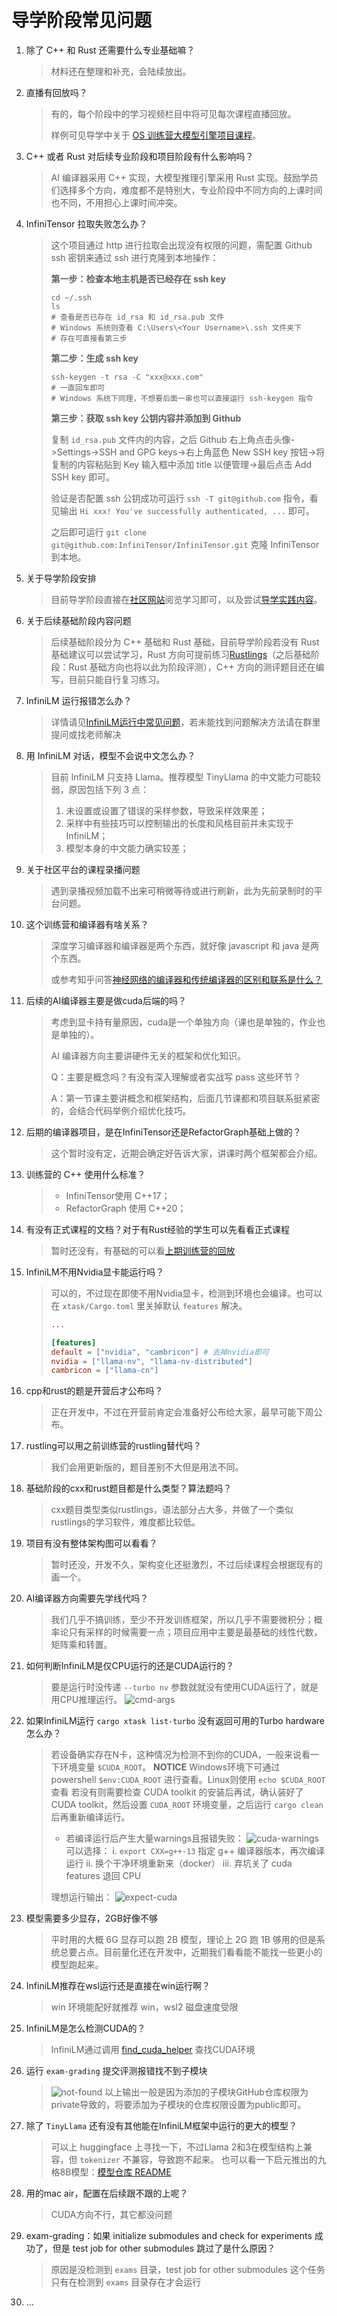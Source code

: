 # 导学阶段常见问题

1. 除了 C++ 和 Rust 还需要什么专业基础嘛？

   > 材料还在整理和补充，会陆续放出。

2. 直播有回放吗？

   > 有的，每个阶段中的学习视频栏目中将可见每次课程直播回放。
   >
   > 样例可见导学中关于 [OS 训练营大模型引擎项目课程](https://opencamp.cn/os2edu/camp/2024spring/stage/10?tab=video)。

3. C++ 或者 Rust 对后续专业阶段和项目阶段有什么影响吗？

   > AI 编译器采用 C++ 实现，大模型推理引擎采用 Rust 实现。鼓励学员们选择多个方向，难度都不是特别大，专业阶段中不同方向的上课时间也不同，不用担心上课时间冲突。

4. InfiniTensor 拉取失败怎么办？

   > 这个项目通过 http 进行拉取会出现没有权限的问题，需配置 Github ssh 密钥来通过 ssh 进行克隆到本地操作：
   >
   > **第一步：检查本地主机是否已经存在 ssh key**
   >
   > ```shell
   > cd ~/.ssh
   > ls
   > # 查看是否已存在 id_rsa 和 id_rsa.pub 文件
   > # Windows 系统则查看 C:\Users\<Your Username>\.ssh 文件夹下
   > # 存在可直接看第三步
   > ```
   >
   > **第二步：生成 ssh key**
   >
   > ```shell
   > ssh-keygen -t rsa -C "xxx@xxx.com"
   > # 一直回车即可
   > # Windows 系统下同理，不想要后面一串也可以直接运行 ssh-keygen 指令
   > ```
   >
   > **第三步：获取 ssh key 公钥内容并添加到 Github**
   >
   > 复制 `id_rsa.pub` 文件内的内容，之后 Github 右上角点击头像->Settings->SSH and GPG keys->右上角蓝色 New SSH key 按钮->将复制的内容粘贴到 Key 输入框中添加 title 以便管理->最后点击 Add SSH key 即可。
   >
   > 验证是否配置 ssh 公钥成功可运行 `ssh -T git@github.com` 指令，看见输出 `Hi xxx! You've successfully authenticated, ...` 即可。
   >
   > 之后即可运行 `git clone git@github.com:InfiniTensor/InfiniTensor.git` 克隆 InfiniTensor 到本地。

5. 关于导学阶段安排

   > 目前导学阶段直接在[社区网站](https://opencamp.cn/InfiniTensor/camp/2024summer/stage/0)阅览学习即可，以及尝试[导学实践内容](../profile/README.md#导学阶段实践-)。

6. 关于后续基础阶段内容问题

   > 后续基础阶段分为 C++ 基础和 Rust 基础，目前导学阶段若没有 Rust 基础建议可以尝试学习，Rust 方向可提前练习[Rustlings](https://github.com/rust-lang/rustlings/)（之后基础阶段：Rust 基础方向也将以此为阶段评测），C++ 方向的测评题目还在编写，目前只能自行复习练习。

7. InfiniLM 运行报错怎么办？

   > 详情请见[InfiniLM运行中常见问题](../InfiniLM-user-guide/doc.md#qa)，若未能找到问题解决方法请在群里提问或找老师解决

8. 用 InfiniLM 对话，模型不会说中文怎么办？

   > 目前 InfiniLM 只支持 Llama。推荐模型 TinyLlama 的中文能力可能较弱，原因包括下列 3 点：
   >
   > 1. 未设置或设置了错误的采样参数，导致采样效果差；
   > 2. 采样中有些技巧可以控制输出的长度和风格目前并未实现于 InfiniLM；
   > 3. 模型本身的中文能力确实较差；

9. 关于社区平台的课程录播问题

   > 遇到录播视频加载不出来可稍微等待或进行刷新，此为先前录制时的平台问题。

10. 这个训练营和编译器有啥关系？

    > 深度学习编译器和编译器是两个东西，就好像 javascript 和 java 是两个东西。
    >
    > 或参考知乎问答[神经网络的编译器和传统编译器的区别和联系是什么？](https://www.zhihu.com/question/396105855)

11. 后续的AI编译器主要是做cuda后端的吗？

    > 考虑到显卡持有量原因，cuda是一个单独方向（课也是单独的，作业也是单独的）。
    >
    > AI 编译器方向主要讲硬件无关的框架和优化知识。
    >
    > Q：主要是概念吗？有没有深入理解或者实战写 pass 这些环节？
    >
    > A：第一节课主要讲概念和框架结构，后面几节课都和项目联系挺紧密的，会结合代码举例介绍优化技巧。

12. 后期的编译器项目，是在InfiniTensor还是RefactorGraph基础上做的？

    > 这个暂时没有定，近期会确定好告诉大家，讲课时两个框架都会介绍。

13. 训练营的 C++ 使用什么标准？

    > - InfiniTensor使用 C++17；
    > - RefactorGraph 使用 C++20；

14. 有没有正式课程的文档？对于有Rust经验的学生可以先看看正式课程

    > 暂时还没有，有基础的可以看[上期训练营的回放](https://opencamp.cn/os2edu/camp/2024spring/stage/10?tab=video)

15. InfiniLM不用Nvidia显卡能运行吗？

    > 可以的，不过现在即使不用Nvidia显卡，检测到环境也会编译。也可以在 `xtask/Cargo.toml` 里关掉默认 `features` 解决。
    >
    > ```toml
    > ...
    >
    > [features]
    > default = ["nvidia", "cambricon"] # 去掉nvidia即可
    > nvidia = ["llama-nv", "llama-nv-distributed"]
    > cambricon = ["llama-cn"]
    > ```

16. cpp和rust的题是开营后才公布吗？

    > 正在开发中，不过在开营前肯定会准备好公布给大家，最早可能下周公布。

17. rustling可以用之前训练营的rustling替代吗？

    > 我们会用更新版的，题目差别不大但是用法不同。

18. 基础阶段的cxx和rust题目都是什么类型？算法题吗？

    > cxx题目类型类似rustlings，语法部分占大多，并做了一个类似rustlings的学习软件，难度都比较低。

19. 项目有没有整体架构图可以看看？

    > 暂时还没，开发不久，架构变化还挺激烈，不过后续课程会根据现有的画一个。

20. AI编译器方向需要先学线代吗？

    > 我们几乎不搞训练，至少不开发训练框架，所以几乎不需要微积分；概率论只有采样的时候需要一点；项目应用中主要是最基础的线性代数，矩阵乘和转置。

21. 如何判断InfiniLM是仅CPU运行的还是CUDA运行的？

    > 要是运行时没传递 `--turbo nv` 参数就就没有使用CUDA运行了，就是用CPU推理运行。
    > ![cmd-args](cmd-args.png)

22. 如果InfiniLM运行 `cargo xtask list-turbo` 没有返回可用的Turbo hardware 怎么办？

    > 若设备确实存在N卡，这种情况为检测不到你的CUDA，一般来说看一下环境变量 `$CUDA_ROOT`。
    > **NOTICE** Windows环境下可通过 powershell `$env:CUDA_ROOT` 进行查看。Linux则使用 `echo $CUDA_ROOT` 查看
    > 若没有则需要检查 CUDA toolkit 的安装后再试，确认装好了 CUDA toolkit，然后设置 `CUDA_ROOT` 环境变量，之后运行 `cargo clean` 后再重新编译运行。
    > - 若编译运行后产生大量warnings且报错失败：
    > ![cuda-warnings](cuda-warnings.png)
    > 可以选择：
    > i. `export CXX=g++-13` 指定 g++ 编译器版本，再次编译运行
    > ii. 换个干净环境重新来（docker）
    > iii. 弃坑关了 cuda features 退回 CPU
    >
    > 理想运行输出：
    > ![expect-cuda](expect-cuda.png)

23. 模型需要多少显存，2GB好像不够

    > 平时用的大概 6G 显存可以跑 2B 模型，理论上 2G 跑 1B 够用的但是系统总要占点。目前量化还在开发中，近期我们看看能不能找一些更小的模型跑起来。

24. InfiniLM推荐在wsl运行还是直接在win运行啊？

    > win 环境能配好就推荐 win，wsl2 磁盘速度受限

25. InfiniLM是怎么检测CUDA的？

    > InfiniLM通过调用 [find_cuda_helper](https://crates.io/crates/find_cuda_helper) 查找CUDA环境

26. 运行 `exam-grading` 提交评测报错找不到子模块

    > ![not-found](exam-submodule-not-found.png)
    > 以上输出一般是因为添加的子模块GitHub仓库权限为private导致的，将要添加为子模块的仓库权限设置为public即可。

27. 除了 `TinyLlama` 还有没有其他能在InfiniLM框架中运行的更大的模型？

    > 可以上 huggingface 上寻找一下，不过Llama 2和3在模型结构上兼容，但 `tokenizer` 不兼容，导致跑不起来。
    > 也可以看一下启元推出的九格8B模型：[模型仓库 README](https://www.osredm.com/jiuyuan/CPM-9G-8B/tree/master/quick_start_clean/readmes/README_ALL.md)

28. 用的mac air，配置在后续跟不跟的上呢？

    > CUDA方向不行，其它都没问题

29. exam-grading：如果 initialize submodules and check for experiments 成功了，但是 test job for other submodules 跳过了是什么原因？

    > 原因是没检测到 `exams` 目录，test job for other submodules 这个任务只有在检测到 `exams` 目录存在才会运行

30. ...
